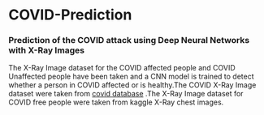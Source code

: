 # COVID-Prediction
### Prediction of the COVID attack using Deep Neural Networks with X-Ray Images
The X-Ray Image dataset for the COVID affected people and COVID Unaffected people have been taken and a CNN model is trained to detect whether a person in COVID affected or is healthy.The COVID X-Ray Image dataset were taken from [covid database](https://github.com/ieee8023/covid-chestxray-dataset) .The X-Ray Image dataset for COVID free people were taken from kaggle X-Ray chest images. 
